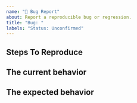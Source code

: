 ```yaml
---
name: "🐛 Bug Report"
about: Report a reproducible bug or regression.
title: "Bug: "
labels: "Status: Unconfirmed"
---
```


## Steps To Reproduce

<!--
  Please provide a clear and concise description of what the bug is. Include
  screenshots if needed. Please test using the latest version of the relevant
  React packages to make sure your issue has not already been fixed.
-->

<!--
Write the minimum OpenAPI JSON or YAML Schema needed to reproduce the bug.
-->

## The current behavior

## The expected behavior
